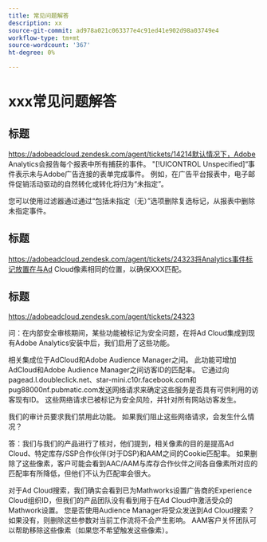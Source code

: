 ```yaml
---
title: 常见问题解答
description: xx
source-git-commit: ad978a021c063377e4c91ed41e902d98a03749e4
workflow-type: tm+mt
source-wordcount: '367'
ht-degree: 0%

---
```


# xxx常见问题解答

## 标题

https://adobeadcloud.zendesk.com/agent/tickets/14214默认情况下，Adobe Analytics会报告每个报表中所有捕获的事件。 &quot;[!UICONTROL Unspecified]“事件表示未与Adobe广告连接的表单完成事件。 例如，在广告平台报表中，电子邮件促销活动驱动的自然转化或转化将归为“未指定”。

您可以使用过滤器通过通过“包括未指定（无）”选项删除复选标记，从报表中删除未指定事件。 <!-- Not sure if this is in DSP or in Analytics Workspace -->

## 标题

https://adobeadcloud.zendesk.com/agent/tickets/24323将Analytics事件标记放置在与Ad Cloud像素相同的位置，以确保XXX匹配。

## 标题

https://adobeadcloud.zendesk.com/agent/tickets/24323

问：在内部安全审核期间，某些功能被标记为安全问题，在将Ad Cloud集成到现有Adobe Analytics安装中后，我们启用了这些功能。

相关集成位于AdCloud和Adobe Audience Manager之间。 此功能可增加AdCloud和Adobe Audience Manager之间访客ID的匹配率。 它通过向pagead.l.doubleclick.net、star-mini.c10r.facebook.com和pug88000nf.pubmatic.com发送网络请求来确定这些服务是否具有可供利用的访客现有ID。 这些网络请求已被标记为安全风险，并针对所有网站访客发生。

我们的审计员要求我们禁用此功能。 如果我们阻止这些网络请求，会发生什么情况？

答：我们与我们的产品进行了核对，他们提到，相关像素的目的是提高Ad Cloud、特定库存/SSP合作伙伴(对于DSP)和AAM之间的Cookie匹配率。  如果删除了这些像素，客户可能会看到AAC/AAM与库存合作伙伴之间各自像素所对应的匹配率有所降低，但他们不认为匹配率会很大。

对于Ad Cloud搜索，我们确实会看到已为Mathworks设置广告商的Experience Cloud组织ID，但我们的产品团队没有看到用于在Ad Cloud中激活受众的Mathwork设置。 您是否使用Audience Manager将受众发送到Ad Cloud搜索？ 如果没有，则删除这些参数对当前工作流将不会产生影响。 AAM客户关怀团队可以帮助移除这些像素（如果您不希望触发这些像素）。


